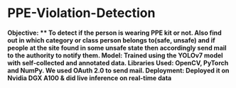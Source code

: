 # PPE-Violation-Detection
**Objective: ** To detect if the person is wearing PPE kit or not. Also find out in which category or class person belongs to(safe, unsafe) and if people at the site found in some unsafe state then accordingly send mail to the authority to notify them.
**Model:** Trained using the YOLOv7 model with self-collected and annotated data.
**Libraries Used:** OpenCV, PyTorch and NumPy. We used OAuth 2.0 to send mail.
**Deployment:** Deployed it on Nvidia DGX A100 & did live inference on real-time data**
